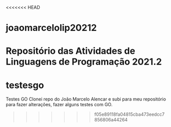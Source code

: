 <<<<<<< HEAD
# joaomarcelolip20212
Repositório das Atividades de Linguagens de Programação 2021.2
=======
# testesgo
Testes GO
Clonei repo do João Marcelo Alencar e subi para meu repositório para fazer alterações, fazer alguns testes com GO.
>>>>>>> f05e89118fa04815cba473eedcc7856806a44264
